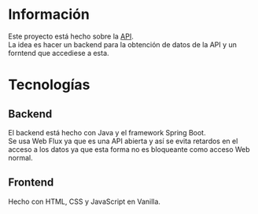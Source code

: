 # Información   
Este proyecto está hecho sobre la [API](https://api-dattebayo.vercel.app/).  
La idea es hacer un backend para la obtención de datos de la API y un forntend que accediese a esta.   

# Tecnologías   
## Backend   
El backend está hecho con Java y el framework Spring Boot.   
Se usa Web Flux ya que es una API abierta y así se evita retardos en el acceso a los datos ya que esta forma no es bloqueante como acceso Web normal.   
## Frontend   
Hecho con HTML, CSS y JavaScript en Vanilla.